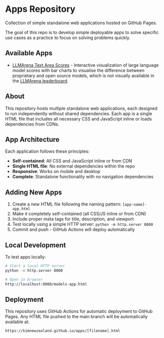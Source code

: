 # Apps Repository

Collection of simple standalone web applications hosted on GitHub Pages.

The goal of this repo is to develop simple deployable apps to solve specific use cases as a practice to focus on solving problems quickly.

## Available Apps

- [LLMArena Text Area Scores](https://kimnewzealand.github.io/apps/models-app.html) - Interactive visualization of large language model scores with bar charts to visualise the difference between proprietary and open source models, which is not visually available in the [LLMArena leaderboard](https://lmarena.ai/leaderboard).

## About

This repository hosts multiple standalone web applications, each designed to run independently without shared dependencies. Each app is a single HTML file that includes all necessary CSS and JavaScript inline or loads dependencies from CDNs.

## App Architecture

Each application follows these principles:
- **Self-contained**: All CSS and JavaScript inline or from CDN
- **Single HTML file**: No external dependencies within the repo
- **Responsive**: Works on mobile and desktop
- **Complete**: Standalone functionality with no navigation dependencies

## Adding New Apps

1. Create a new HTML file following the naming pattern: `[app-name]-app.html`
2. Make it completely self-contained (all CSS/JS inline or from CDN)
3. Include proper meta tags for title, description, and viewport
4. Test locally using a simple HTTP server: `python -m http.server 8000`
5. Commit and push - GitHub Actions will deploy automatically

## Local Development

To test apps locally:

```bash
# Start a local HTTP server
python -m http.server 8000

# Open in browser
http://localhost:8000/models-app.html
```

## Deployment

This repository uses GitHub Actions for automatic deployment to GitHub Pages. Any HTML file pushed to the main branch will be automatically available at:

`https://kimnewzealand.github.io/apps/[filename].html`